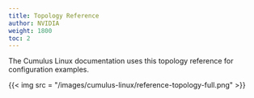 ```yaml
---
title: Topology Reference
author: NVIDIA
weight: 1800
toc: 2
---
```

The Cumulus Linux documentation uses this topology reference for configuration examples.
<!-- vale off -->
{{< img src = "/images/cumulus-linux/reference-topology-full.png" >}}
<!-- vale on -->